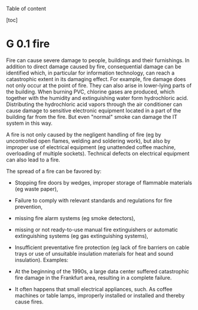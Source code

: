 Table of content

[toc]
 
G 0.1 fire
===========

Fire can cause severe damage to people, buildings and their furnishings. In addition to direct damage caused by fire, consequential damage can be identified which, in particular for information technology, can reach a catastrophic extent in its damaging effect. For example, fire damage does not only occur at the point of fire. They can also arise in lower-lying parts of the building. When burning PVC, chlorine gases are produced, which together with the humidity and extinguishing water form hydrochloric acid. Distributing the hydrochloric acid vapors through the air conditioner can cause damage to sensitive electronic equipment located in a part of the building far from the fire. But even "normal" smoke can damage the IT system in this way.

A fire is not only caused by the negligent handling of fire (eg by uncontrolled open flames, welding and soldering work), but also by improper use of electrical equipment (eg unattended coffee machine, overloading of multiple sockets). Technical defects on electrical equipment can also lead to a fire.

The spread of a fire can be favored by:

* Stopping fire doors by wedges,
improper storage of flammable materials (eg waste paper),
* Failure to comply with relevant standards and regulations for fire prevention,
* missing fire alarm systems (eg smoke detectors),
* missing or not ready-to-use manual fire extinguishers or automatic extinguishing systems (eg gas extinguishing systems),
* Insufficient preventative fire protection (eg lack of fire barriers on cable trays or use of unsuitable insulation materials for heat and sound insulation).
Examples:

* At the beginning of the 1990s, a large data center suffered catastrophic fire damage in the Frankfurt area, resulting in a complete failure.
* It often happens that small electrical appliances, such. As coffee machines or table lamps, improperly installed or installed and thereby cause fires.
